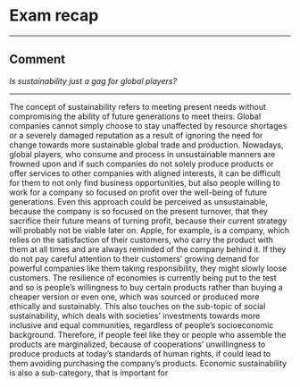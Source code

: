 # Exam recap
___
## Comment
*Is sustainability just a gag for global players?*
___
The concept of sustainability refers to meeting present needs without compromising the ability of future generations to meet theirs.
Global companies cannot simply choose to stay unaffected by resource shortages or a severely damaged reputation as a result of ignoring the need for change towards more sustainable global trade and production.
Nowadays, global players, who consume and process in unsustainable manners are frowned upon and if such companies do not solely produce products or offer services to other companies with aligned interests, it can be difficult for them to not only find business opportunities, but also people willing to work for a company so focused on profit over the well-being of future generations. 
Even this approach could be perceived as unsustainable, because the company is so focused on the present turnover, that they sacrifice their future means of turning profit, because their current strategy will probably not be viable later on.
Apple, for example, is a company, which relies on the satisfaction of their customers, who carry the product with them at all times and are always reminded of the company behind it.
If they do not pay careful attention to their customers’ growing demand for powerful companies like them taking responsibility, they might slowly loose customers.
The resilience of economies is currently being put to the test and so is people’s willingness to buy certain products rather than buying a cheaper version or even one, which was sourced or produced more ethically and sustainably.
This also touches on the sub-topic of social sustainability, which deals with societies’ investments towards more inclusive and equal communities, regardless of people’s socioeconomic background. Therefore, if people feel like they or people who assemble the products are marginalized, because of cooperations’ unwillingness to produce products at today’s standards of human rights, if could lead to them avoiding purchasing the company’s products.
Economic sustainability is also a sub-category, that is important for